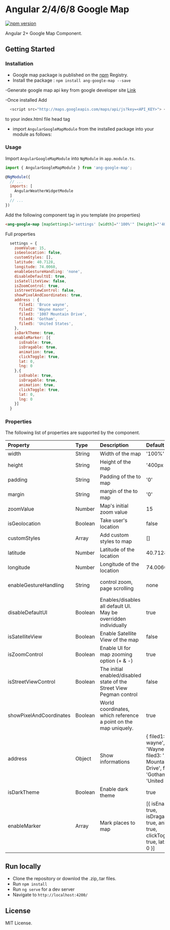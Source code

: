 # Angular 2/4/6/8 Google Map
[![npm version](https://img.shields.io/npm/v/ang-google-map.svg)](https://www.npmjs.com/package/ang-google-map)

Angular 2+ Google Map Component.

<!-- [Demos / Examples](link). -->

## Getting Started


### Installation
- Google map package is published on the [npm](https://www.npmjs.com/package/ang-google-map) Registry. 
- Install the package :
    `npm install ang-google-map --save`

-Generate google map api key from google developer site [Link](https://developers.google.com/maps/documentation/javascript/get-api-key)

-Once installed Add 
```js
  <script src="http://maps.googleapis.com/maps/api/js?key=<API_KEY>"> </script> 
  ``` 
  to your index.html file head tag 
- import `AngularGoogleMapModule` from the installed package into your module as follows:


### Usage
Import `AngularGoogleMapModule` into `NgModule` in `app.module.ts`.
```js
import { AngularGoogleMapModule } from 'ang-google-map';

@NgModule({
  // ...
  imports: [
    AngularWeatherWidgetModule
  ]
  // ...
})
```

Add the following component tag in you template (no properties)
```html
<ang-google-map [mapSettings]='settings' [width]="'100%'" [height]="'400px'" [padding]="'0'" [margin] ="'0'"></ang-google-map>
```

Full properties
```js
  settings = {
    zoomValue: 15,
    isGeolocation: false,
    customStyles: [],
    latitude: 40.7128,
    longitude: 74.0060,
    enableGestureHandling: 'none',
    disableDefaultUI: true,
    isSatelliteView: false,
    isZoomControl: true,
    isStreetViewControl: false,
    showPixelAndCoordinates: true,
    address : {
      filed1: 'Bruce wayne',
      filed2: 'Wayne manor',
      filed3: '1007 Mountain Drive',
      filed4: 'Gotham',
      filed5: 'United States',
    },
    isDarkTheme: true,
    enableMarker: [{
      isEnable: true,
      isDragable: true,
      animation: true,
      clickToggle: true,
      lat: 0,
      lng: 0
    },{
      isEnable: true,
      isDragable: true,
      animation: true,
      clickToggle: true,
      lat: 0,
      lng: 0
    }]
  }
```


### Properties
The following list of properties are supported by the component.

| Property   |Type    | Description  | Default Value | options |
|:--- |:--- |:--- |:--- |:---|
| width | String | Width of the map  | '100%' | none |
| height | String | Height of the map  | '400px | none |
| padding | String | Padding of the  to map | '0' | none |
| margin | String | margin of the  to map | '0' | none |
| zoomValue | Number | Map's initial zoom value  | 15 | none |
| isGeolocation | Boolean | Take user's location  | false | none |
| customStyles | Array | Add custom styles to map | [] | style [options](https://mapstyle.withgoogle.com/) |
| latitude | Number | Latitude of the location | 40.7128 | none |
| longitude | Number | Longitude of the location  | 74.0060 | none |
| enableGestureHandling | String | control zoom, page scrolling | none | cooperative, greedy, [details](https://developers.google.com/maps/documentation/javascript/interaction) |
| disableDefaultUI | Boolean | Enables/disables all default UI. May be overridden individually | true | none |
| isSatelliteView | Boolean | Enable Satellite View of the map | false | none |
| isZoomControl | Boolean | Enable UI for map zooming option (+ & -) | true | none |
| isStreetViewControl | Boolean | The initial enabled/disabled state of the Street View Pegman control | false | none |
| showPixelAndCoordinates | Boolean |  World coordinates, which reference a point on the map uniquely. | true | none |
address | Object | Show informations | { filed1: 'Bruce wayne', filed2: 'Wayne manor', filed3: '1007 Mountain Drive', filed4: 'Gotham',filed5: 'United States'} | none |
| isDarkTheme | Boolean | Enable dark theme | true | none |
| enableMarker | Array | Mark places to map | [{ isEnable: true, isDragable: true, animation: true, clickToggle: true, lat: 0, lng: 0 }] | none |


## Run locally
- Clone the repository or downlod the .zip,.tar files.
- Run `npm install`
- Run `ng serve` for a dev server
- Navigate to `http://localhost:4200/`

## License
MIT License.

